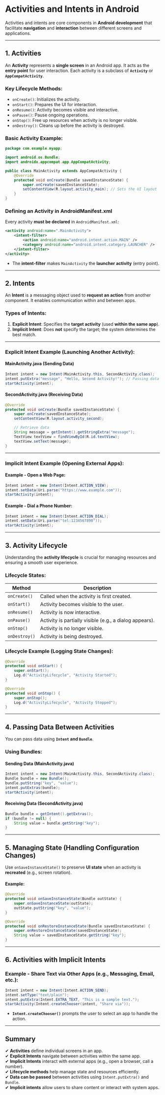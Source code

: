 # **Activities and Intents in Android**  

Activities and intents are core components in **Android development** that facilitate **navigation** and **interaction** between different screens and applications.  

---

## **1. Activities**  
An **Activity** represents a **single screen** in an Android app. It acts as the **entry point** for user interaction. Each activity is a subclass of **`Activity`** or **`AppCompatActivity`**.  

### **Key Lifecycle Methods:**  
- `onCreate()`: Initializes the activity.  
- `onStart()`: Prepares the UI for interaction.  
- `onResume()`: Activity becomes visible and interactive.  
- `onPause()`: Pause ongoing operations.  
- `onStop()`: Free up resources when activity is no longer visible.  
- `onDestroy()`: Cleans up before the activity is destroyed.  

### **Basic Activity Example:**  
```java
package com.example.myapp;

import android.os.Bundle;
import androidx.appcompat.app.AppCompatActivity;

public class MainActivity extends AppCompatActivity {
    @Override
    protected void onCreate(Bundle savedInstanceState) {
        super.onCreate(savedInstanceState);
        setContentView(R.layout.activity_main); // Sets the UI layout
    }
}
```

### **Defining an Activity in AndroidManifest.xml**  
Every activity **must be declared** in `AndroidManifest.xml`:  
```xml
<activity android:name=".MainActivity">
    <intent-filter>
        <action android:name="android.intent.action.MAIN" />
        <category android:name="android.intent.category.LAUNCHER" />
    </intent-filter>
</activity>
```
- The **intent-filter** makes `MainActivity` the **launcher activity** (entry point).  

---

## **2. Intents**  
An **Intent** is a messaging object used to **request an action** from another component. It enables communication within and between apps.  

### **Types of Intents:**  
1. **Explicit Intent**: Specifies the **target activity** (used **within the same app**).  
2. **Implicit Intent**: Does **not** specify the target; the system determines the best match.  

---

### **Explicit Intent Example (Launching Another Activity):**  
#### **MainActivity.java (Sending Data)**  
```java
Intent intent = new Intent(MainActivity.this, SecondActivity.class);
intent.putExtra("message", "Hello, Second Activity!"); // Passing data
startActivity(intent);
```

#### **SecondActivity.java (Receiving Data)**  
```java
@Override
protected void onCreate(Bundle savedInstanceState) {
    super.onCreate(savedInstanceState);
    setContentView(R.layout.activity_second);

    // Retrieve data
    String message = getIntent().getStringExtra("message");
    TextView textView = findViewById(R.id.textView);
    textView.setText(message);
}
```

---

### **Implicit Intent Example (Opening External Apps):**  
#### **Example - Open a Web Page:**  
```java
Intent intent = new Intent(Intent.ACTION_VIEW);
intent.setData(Uri.parse("https://www.example.com"));
startActivity(intent);
```

#### **Example - Dial a Phone Number:**  
```java
Intent intent = new Intent(Intent.ACTION_DIAL);
intent.setData(Uri.parse("tel:1234567890"));
startActivity(intent);
```

---

## **3. Activity Lifecycle**  
Understanding the **activity lifecycle** is crucial for managing resources and ensuring a smooth user experience.  

### **Lifecycle States:**  
| **Method**     | **Description** |
|---------------|----------------|
| `onCreate()`  | Called when the activity is first created. |
| `onStart()`   | Activity becomes visible to the user. |
| `onResume()`  | Activity is now interactive. |
| `onPause()`   | Activity is partially visible (e.g., a dialog appears). |
| `onStop()`    | Activity is no longer visible. |
| `onDestroy()` | Activity is being destroyed. |

### **Lifecycle Example (Logging State Changes):**  
```java
@Override
protected void onStart() {
    super.onStart();
    Log.d("ActivityLifecycle", "Activity Started");
}

@Override
protected void onStop() {
    super.onStop();
    Log.d("ActivityLifecycle", "Activity Stopped");
}
```

---

## **4. Passing Data Between Activities**  
You can pass data using **`Intent` and `Bundle`**.  

### **Using Bundles:**  
#### **Sending Data (MainActivity.java)**  
```java
Intent intent = new Intent(MainActivity.this, SecondActivity.class);
Bundle bundle = new Bundle();
bundle.putString("key", "value");
intent.putExtras(bundle);
startActivity(intent);
```

#### **Receiving Data (SecondActivity.java)**  
```java
Bundle bundle = getIntent().getExtras();
if (bundle != null) {
    String value = bundle.getString("key");
}
```

---

## **5. Managing State (Handling Configuration Changes)**  
Use `onSaveInstanceState()` to preserve **UI state** when an activity is **recreated** (e.g., screen rotation).  

#### **Example:**  
```java
@Override
protected void onSaveInstanceState(Bundle outState) {
    super.onSaveInstanceState(outState);
    outState.putString("key", "value");
}

@Override
protected void onRestoreInstanceState(Bundle savedInstanceState) {
    super.onRestoreInstanceState(savedInstanceState);
    String value = savedInstanceState.getString("key");
}
```

---

## **6. Activities with Implicit Intents**  
### **Example - Share Text via Other Apps (e.g., Messaging, Email, etc.):**  
```java
Intent intent = new Intent(Intent.ACTION_SEND);
intent.setType("text/plain");
intent.putExtra(Intent.EXTRA_TEXT, "This is a sample text.");
startActivity(Intent.createChooser(intent, "Share via"));
```
- **`Intent.createChooser()`** prompts the user to select an app to handle the action.  

---

## **Summary**  
✔ **Activities** define individual screens in an app.  
✔ **Explicit Intents** navigate between activities within the same app.  
✔ **Implicit Intents** interact with external apps (e.g., open a browser, call a number).  
✔ **Lifecycle methods** help manage state and resources efficiently.  
✔ **Data can be passed** between activities using `Intent.putExtra()` and `Bundle`.  
✔ **Implicit intents** allow users to share content or interact with system apps.  

